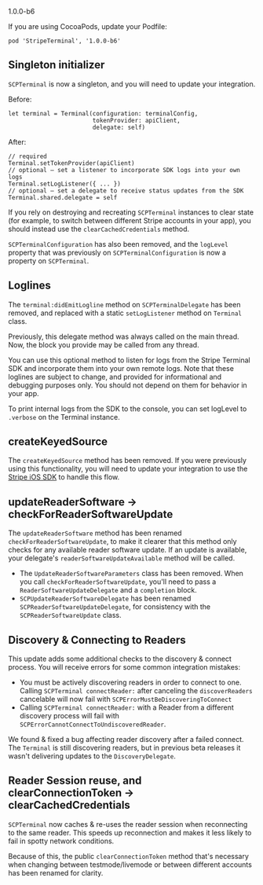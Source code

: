 1.0.0-b6

If you are using CocoaPods, update your Podfile:
```
pod 'StripeTerminal', '1.0.0-b6'
```

## Singleton initializer

`SCPTerminal` is now a singleton, and you will need to update your integration.

Before:
```
let terminal = Terminal(configuration: terminalConfig,
                        tokenProvider: apiClient,
                        delegate: self)
```

After:
```
// required
Terminal.setTokenProvider(apiClient)
// optional – set a listener to incorporate SDK logs into your own logs
Terminal.setLogListener({ ... })
// optional – set a delegate to receive status updates from the SDK
Terminal.shared.delegate = self
```

If you rely on destroying and recreating `SCPTerminal` instances to clear state (for example, to switch between different Stripe accounts in your app), you should instead use the `clearCachedCredentials` method.

`SCPTerminalConfiguration` has also been removed, and the `logLevel` property that was previously on `SCPTerminalConfiguration` is now a property on `SCPTerminal`.

## Loglines

The `terminal:didEmitLogline` method on `SCPTerminalDelegate` has been removed, and replaced with a static `setLogListener` method on `Terminal` class.

Previously, this delegate method was always called on the main thread. Now, the block you provide may be called from any thread.

You can use this optional method to listen for logs from the Stripe Terminal SDK and incorporate them into your own remote logs. Note that these loglines are subject to change, and provided for informational and debugging purposes only. You should not depend on them for behavior in your app.

To print internal logs from the SDK to the console, you can set logLevel to `.verbose` on the Terminal instance.

## createKeyedSource

The `createKeyedSource` method has been removed. If you were previously using this functionality, you will need to update your integration to use the [Stripe iOS SDK](https://github.com/stripe/stripe-ios) to handle this flow.

## updateReaderSoftware -> checkForReaderSoftwareUpdate

The `updateReaderSoftware` method has been renamed `checkForReaderSoftwareUpdate`, to make it clearer that this method only checks for any available reader software update. If an update is available, your delegate's `readerSoftwareUpdateAvailable` method will be called.
- The `UpdateReaderSoftwareParameters` class has been removed. When you call `checkForReaderSoftwareUpdate`, you'll need to pass a `ReaderSoftwareUpdateDelegate` and a `completion` block.
- `SCPUpdateReaderSoftwareDelegate` has been renamed `SCPReaderSoftwareUpdateDelegate`, for consistency with the `SCPReaderSoftwareUpdate` class.

## Discovery & Connecting to Readers

This update adds some additional checks to the discovery & connect process. You will
receive errors for some common integration mistakes:

- You must be actively discovering readers in order to connect to one. Calling
`SCPTerminal connectReader:` after canceling the `discoverReaders` cancelable will now
fail with `SCPErrorMustBeDiscoveringToConnect`
- Calling `SCPTerminal connectReader:` with a Reader from a different discovery process
will fail with `SCPErrorCannotConnectToUndiscoveredReader`.

We found & fixed a bug affecting reader discovery after a failed connect. The `Terminal`
is still discovering readers, but in previous beta releases it wasn't delivering updates
to the `DiscoveryDelegate`.

## Reader Session reuse, and clearConnectionToken -> clearCachedCredentials

`SCPTerminal` now caches & re-uses the reader session when reconnecting to the same
reader. This speeds up reconnection and makes it less likely to fail in spotty network
conditions.

Because of this, the public `clearConnectionToken` method that's necessary when changing
between testmode/livemode or between different accounts has been renamed for clarity.
